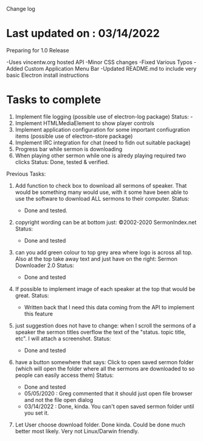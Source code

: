 Change log

Last updated on : 03/14/2022
============================

Preparing for 1.0 Release

-Uses vincentw.org hosted API
-Minor CSS changes
-Fixed Various Typos
-Added Custom Application Menu Bar
-Updated README.md to include very basic Electron install instructions

Tasks to complete
=================

1) Implement file logging (possible use of electron-log package)
    Status:
        - 
2) Implement HTMLMediaElement to show player controls
3) Implement application configuration for some important confiugration items (possible use of electron-store package)
4) Implement IRC integration for chat (need to fidn out suitable package)
5) Progress bar while sermon is downloading
6) When playing other sermon while one is alredy playing required two clicks
    Status: Done, tested & verified.


Previous Tasks:

1) Add function to check box to download all sermons of speaker. That would be something many would use, with it some have been able to use the software to download ALL sermons to their computer.
Status:
    - Done and tested.

2) copyright wording can be at bottom just: ©2002-2020 SermonIndex.net
Status:
    - Done and tested

3) can you add green colour to top grey area where logo is across all top. Also at the top take away text and just have on the right: Sermon Downloader 2.0
Status:
    - Done and tested

4) If possible to implement image of each speaker at the top that would be great.
Status:
    - Written back that I need this data coming from the API to implement this feature

5) just suggestion does not have to change: when I scroll the sermons of a speaker the sermon titles overflow the text of the "status.  topic   title, etc". I will attach a screenshot.
Status:
    - Done and tested

6) have a button somewhere that says: Click to open saved sermon folder (which will open the folder where all the sermons are downloaded to so people can easily access them)
Status:
    - Done and tested
    - 05/05/2020 : Greg commented that it should just open file browser and not the file open dialog
    - 03/14/2022 : Done, kinda. You can't open saved sermon folder until you set it.

7) Let User choose download folder. 
    Done kinda. Could be done much better most likely. Very not Linux/Darwin friendly.  

